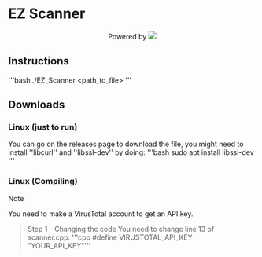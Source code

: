 # EZ Scanner
<center>Powered by <img src="https://upload.wikimedia.org/wikipedia/commons/thumb/b/b7/VirusTotal_logo.svg/2560px-VirusTotal_logo.svg.png"></center>

## Instructions
'''bash
./EZ_Scanner <path_to_file>
'''

## Downloads

### Linux (just to run)
You can go on the releases page to download the file, you might need to install ''libcurl'' and ''libssl-dev'' by doing:
'''bash
sudo apt install libssl-dev
'''

### Linux (Compiling)
> [!NOTE]
> You need to make a VirusTotal account to get an API key.

> Step 1 - Changing the code
> You need to change line 13 of scanner.cpp: '''cpp #define VIRUSTOTAL_API_KEY "YOUR_API_KEY"'''